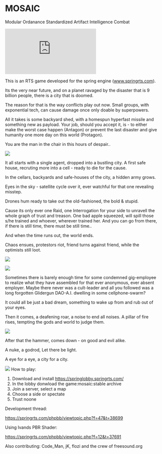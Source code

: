 # MOSAIC

Modular Ordanance Standardized Artifact Intelligence Combat

![alt text](https://springrts.com/phpbb/download/file.php?mode=view&id=11053/Example_Screen.png)

This is an RTS game developed for the spring engine (www.springrts.com). 

Its the very near future, and on a planet ravaged by the disaster that is 9 billion people,
there is a city that is doomed.

The reason for that is the way conflicts play out now. Small groups, with exponential tech,
can cause damage once only doable by superpowers.

All it takes is some backyard shed, with a homespun hyperfast missile and something new as payload.
Your job, should you accept it, is - to either make the worst case happen (Antagon) or prevent the last disaster and give humanity one more day on this world (Protagon).

You are the man in the chair in this hours of despair..

![](https://github.com/PicassoCT/MOSAIC/blob/master/luaui/images/loadpictures/LoadScreen2.png "")

It all starts with a single agent, dropped into a bustling city.
A first safe house, recruting more into a cell - ready to die for the cause. 

In the cellars, backyards and safe-houses of the city, a hidden army grows.

Eyes in the sky - satellite cycle over it, ever watchful for that one revealing misstep.

Drones hum ready to take out the old-fashioned, the bold & stupid.

Cause its only ever one Raid, one Interrogation for your side to unravell the whole graph of trust and treason.
One bad apple squeezed, will spill those s/he trained and whoever, wherever trained her. 
And you can go from there, if there is still time, there must be still time..

And when the time runs out, the world ends.

Chaos ensues, protestors riot, friend turns against friend, while the optimists still loot.

![](https://github.com/PicassoCT/MOSAIC/blob/master/luaui/images/loadpictures/LoadScreen15.png "")

![](https://github.com/PicassoCT/MOSAIC/blob/master/luaui/images/loadpictures/LoadScreen8.png "")

Sometimes there is barely enough time for some condemned gig-employee to realize what they have assembled for that ever anonymous, ever absent employer.
Maybe there never was a cult-leader and all you followed was a long forgotten Glidergun DAO-A.I. dwelling in some cellphone-swarm?

It could all be just a bad dream, something to wake up from and rub out of your eyes.

Then it comes, a deafening roar,  a noise to end all noises. 
A pillar of fire rises, tempting the gods and world to judge them.

![](https://github.com/PicassoCT/MOSAIC/blob/master/luaui/images/loadpictures/LoadScreen14.png "")

After that the hammer, comes down - on good and evil alike. 

A nuke, a godrod, Let there be light.

A eye for a eye, a city for a city.


![](https://github.com/PicassoCT/MOSAIC/blob/master/luaui/images/loadpictures/LoadScreen11.png "")
How to play:
1) Download and install https://springlobby.springrts.com/
2) In the lobby donwload the game:mosaic:stable archive
3) Join a server, select a map
4) Choose a side or spectate
5) Trust noone

Development thread:

https://springrts.com/phpbb/viewtopic.php?f=47&t=38699

Using Ivands PBR Shader:

 https://springrts.com/phpbb/viewtopic.php?f=12&t=37691
 
 Also contributing: Code_Man, jK, flozi and the crew of freesound.org

